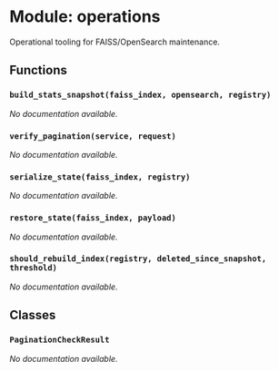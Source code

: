 # Module: operations

Operational tooling for FAISS/OpenSearch maintenance.

## Functions

### `build_stats_snapshot(faiss_index, opensearch, registry)`

*No documentation available.*

### `verify_pagination(service, request)`

*No documentation available.*

### `serialize_state(faiss_index, registry)`

*No documentation available.*

### `restore_state(faiss_index, payload)`

*No documentation available.*

### `should_rebuild_index(registry, deleted_since_snapshot, threshold)`

*No documentation available.*

## Classes

### `PaginationCheckResult`

*No documentation available.*
